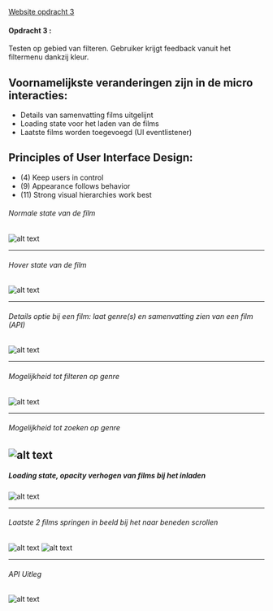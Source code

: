 [Website opdracht 3](https://stefanvanbrummelen.github.io/Frontend-for-Designers/Opdracht%203/v3/)


#### Opdracht 3 : 

Testen op gebied van filteren. Gebruiker krijgt feedback vanuit het filtermenu dankzij kleur.

## Voornamelijkste veranderingen zijn in de micro interacties:
- Details van samenvatting films uitgelijnt
- Loading state voor het laden van de films
- Laatste films worden toegevoegd (UI eventlistener)


## Principles of User Interface Design:
- (4) Keep users in control
- (9) Appearance follows behavior
- (11) Strong visual hierarchies work best


###### Normale state van de film
![alt text](https://stefanvanbrummelen.github.io/Frontend-for-Designers/Opdracht%203/v5/assets/images/1.article.png)

-----
###### Hover state van de film
![alt text](https://stefanvanbrummelen.github.io/Frontend-for-Designers/Opdracht%203/v5/assets/images/2.hover_article.png)

-----
###### Details optie bij een film: laat genre(s) en samenvatting zien van een film (API)
![alt text](https://stefanvanbrummelen.github.io/Frontend-for-Designers/Opdracht%203/v5/assets/images/3.details_article.png)

-----
###### Mogelijkheid tot filteren op genre
![alt text](https://stefanvanbrummelen.github.io/Frontend-for-Designers/Opdracht%203/v5/assets/images/4.filter_genre.png)

-----
###### Mogelijkheid tot zoeken op genre
![alt text](https://stefanvanbrummelen.github.io/Frontend-for-Designers/Opdracht%203/v5/assets/images/8.search_genre.png)
-----

##### Loading state, opacity verhogen van films bij het inladen
![alt text](https://stefanvanbrummelen.github.io/Frontend-for-Designers/Opdracht%203/v5/assets/images/5.loading_state.png)

-----
###### Laatste 2 films springen in beeld bij het naar beneden scrollen
![alt text](https://stefanvanbrummelen.github.io/Frontend-for-Designers/Opdracht%203/v5/assets/images/6.scroll_event.png)
![alt text](https://stefanvanbrummelen.github.io/Frontend-for-Designers/Opdracht%203/v5/assets/images/7.scroll_event_show.png)

-----
###### API Uitleg
![alt text](https://stefanvanbrummelen.github.io/Frontend-for-Designers/Opdracht%203/v5/assets/images/concept_uitwerking.png)

